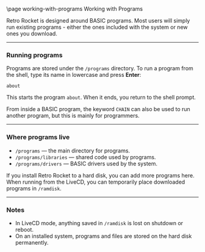 \page working-with-programs Working with Programs

Retro Rocket is designed around BASIC programs.
Most users will simply run existing programs - either the ones included with the system or new ones you download.

---

### Running programs
Programs are stored under the `/programs` directory.
To run a program from the shell, type its name in lowercase and press **Enter**:

```
about
```

This starts the program `about`.
When it ends, you return to the shell prompt.

From inside a BASIC program, the keyword `CHAIN` can also be used to run another program, but this is mainly for programmers.

---

### Where programs live
- `/programs` — the main directory for programs.
- `/programs/libraries` — shared code used by programs.
- `/programs/drivers` — BASIC drivers used by the system.

If you install Retro Rocket to a hard disk, you can add more programs here.
When running from the LiveCD, you can temporarily place downloaded programs in `/ramdisk`.

---

### Notes
- In LiveCD mode, anything saved in `/ramdisk` is lost on shutdown or reboot.
- On an installed system, programs and files are stored on the hard disk permanently.
